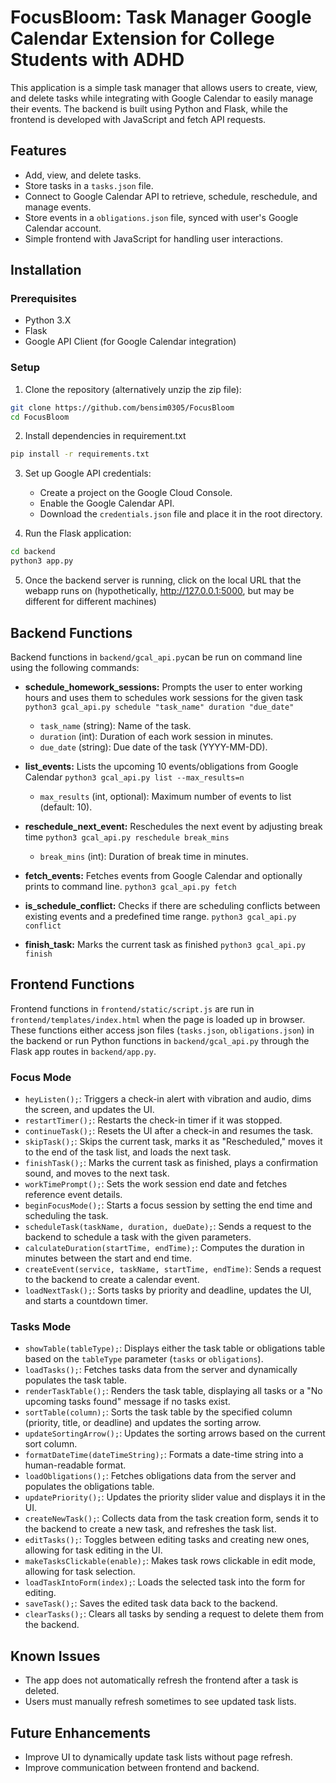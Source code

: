 # FocusBloom: Task Manager Google Calendar Extension for College Students with ADHD

This application is a simple task manager that allows users to create, view, and delete tasks while integrating with Google Calendar to easily manage their events. The backend is built using Python and Flask, while the frontend is developed with JavaScript and fetch API requests.

## Features
- Add, view, and delete tasks.
- Store tasks in a `tasks.json` file.
- Connect to Google Calendar API to retrieve, schedule, reschedule, and manage events.
- Store events in a `obligations.json` file, synced with user's Google Calendar account.
- Simple frontend with JavaScript for handling user interactions.

## Installation

### Prerequisites
- Python 3.X
- Flask
- Google API Client (for Google Calendar integration)

### Setup
1. Clone the repository (alternatively unzip the zip file):
```sh
git clone https://github.com/bensim0305/FocusBloom
cd FocusBloom
```

2. Install dependencies in requirement.txt
```sh 
pip install -r requirements.txt
```

3. Set up Google API credentials:
    -   Create a project on the Google Cloud Console.
    -   Enable the Google Calendar API.
    -   Download the `credentials.json` file and place it in the root directory.

4. Run the Flask application:
```sh
cd backend
python3 app.py
```

5. Once the backend server is running, click on the local URL that the webapp runs on (hypothetically, http://127.0.0.1:5000, but may be different for different machines)

## Backend Functions
Backend functions in `backend/gcal_api.py`can be run on command line using the following commands:

- **schedule_homework_sessions:** Prompts the user to enter working hours and uses them to schedules work sessions for the given task
`python3 gcal_api.py schedule "task_name" duration "due_date"`
    -   `task_name` (string): Name of the task.
    -   `duration` (int): Duration of each work session in minutes.
    -   `due_date` (string): Due date of the task (YYYY-MM-DD).

- **list_events:** Lists the upcoming 10 events/obligations from Google Calendar
`python3 gcal_api.py list --max_results=n`
    -   `max_results` (int, optional): Maximum number of events to list (default: 10).

- **reschedule_next_event:** Reschedules the next event by adjusting break time
`python3 gcal_api.py reschedule break_mins`
    -   `break_mins` (int): Duration of break time in minutes.

- **fetch_events:** Fetches events from Google Calendar and optionally prints to command line.
`python3 gcal_api.py fetch`

- **is_schedule_conflict:** Checks if there are scheduling conflicts between existing events and a predefined time range.
`python3 gcal_api.py conflict`      

- **finish_task:** Marks the current task as finished
`python3 gcal_api.py finish`

## Frontend Functions
Frontend functions in `frontend/static/script.js` are run in `frontend/templates/index.html` when the page is loaded up in browser. These functions either access json files (`tasks.json`, `obligations.json`) in the backend or run Python functions in `backend/gcal_api.py` through the Flask app routes in `backend/app.py`.

### Focus Mode
-   `heyListen();`: Triggers a check-in alert with vibration and audio, dims the screen, and updates the UI.
-  `restartTimer();`: Restarts the check-in timer if it was stopped.
-   `continueTask();`: Resets the UI after a check-in and resumes the task.
-   `skipTask();`: Skips the current task, marks it as "Rescheduled," moves it to the end of the task list, and loads the next task.
-   `finishTask();`: Marks the current task as finished, plays a confirmation sound, and moves to the next task.
-   `workTimePrompt();`: Sets the work session end date and fetches reference event details.
-   `beginFocusMode();`: Starts a focus session by setting the end time and scheduling the task.
-   `scheduleTask(taskName, duration, dueDate);`: Sends a request to the backend to schedule a task with the given parameters.
-   `calculateDuration(startTime, endTime);`: Computes the duration in minutes between the start and end time.
-   `createEvent(service, taskName, startTime, endTime)`: Sends a request to the backend to create a calendar event.
-   `loadNextTask();`: Sorts tasks by priority and deadline, updates the UI, and starts a countdown timer.

### Tasks Mode

- `showTable(tableType);`: Displays either the task table or obligations table based on the `tableType` parameter (`tasks` or `obligations`). 
- `loadTasks();`: Fetches tasks data from the server and dynamically populates the task table.
- `renderTaskTable();`: Renders the task table, displaying all tasks or a "No upcoming tasks found" message if no tasks exist.
- `sortTable(column);`: Sorts the task table by the specified column (priority, title, or deadline) and updates the sorting arrow.
- `updateSortingArrow();`: Updates the sorting arrows based on the current sort column.
- `formatDateTime(dateTimeString);`: Formats a date-time string into a human-readable format.
- `loadObligations();`: Fetches obligations data from the server and populates the obligations table.
- `updatePriority();`: Updates the priority slider value and displays it in the UI.
- `createNewTask();`: Collects data from the task creation form, sends it to the backend to create a new task, and refreshes the task list.
- `editTasks();`: Toggles between editing tasks and creating new ones, allowing for task editing in the UI.
- `makeTasksClickable(enable);`: Makes task rows clickable in edit mode, allowing for task selection.
- `loadTaskIntoForm(index);`: Loads the selected task into the form for editing.
- `saveTask();`: Saves the edited task data back to the backend.
- `clearTasks();`: Clears all tasks by sending a request to delete them from the backend.

## Known Issues
-   The app does not automatically refresh the frontend after a task is deleted.
-   Users must manually refresh sometimes to see updated task lists.

## Future Enhancements
-   Improve UI to dynamically update task lists without page refresh.
-   Improve communication between frontend and backend.